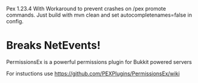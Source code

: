 Pex 1.23.4 With Workaround to prevent crashes on /pex promote commands. 
Just build with mvn clean and set autocompletenames=false in config. 

# Breaks NetEvents!

PermissionsEx is a powerful permissions plugin for Bukkit powered servers

For instuctions use https://github.com/PEXPlugins/PermissionsEx/wiki
